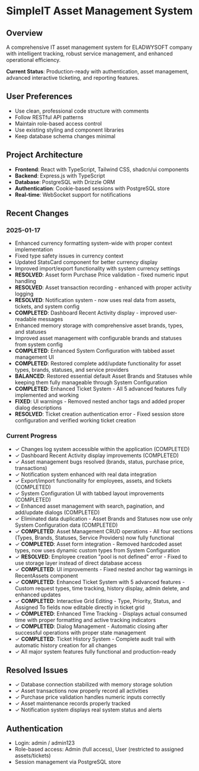 # SimpleIT Asset Management System

## Overview
A comprehensive IT asset management system for ELADWYSOFT company with intelligent tracking, robust service management, and enhanced operational efficiency.

**Current Status**: Production-ready with authentication, asset management, advanced interactive ticketing, and reporting features.

## User Preferences
- Use clean, professional code structure with comments
- Follow RESTful API patterns
- Maintain role-based access control
- Use existing styling and component libraries
- Keep database schema changes minimal

## Project Architecture
- **Frontend**: React with TypeScript, Tailwind CSS, shadcn/ui components
- **Backend**: Express.js with TypeScript
- **Database**: PostgreSQL with Drizzle ORM
- **Authentication**: Cookie-based sessions with PostgreSQL store
- **Real-time**: WebSocket support for notifications

## Recent Changes
### 2025-01-17
- Enhanced currency formatting system-wide with proper context implementation
- Fixed type safety issues in currency context
- Updated StatsCard component for better currency display
- Improved import/export functionality with system currency settings
- **RESOLVED**: Asset form Purchase Price validation - fixed numeric input handling
- **RESOLVED**: Asset transaction recording - enhanced with proper activity logging
- **RESOLVED**: Notification system - now uses real data from assets, tickets, and system config
- **COMPLETED**: Dashboard Recent Activity display - improved user-readable messages
- Enhanced memory storage with comprehensive asset brands, types, and statuses
- Improved asset management with configurable brands and statuses from system config
- **COMPLETED**: Enhanced System Configuration with tabbed asset management UI
- **COMPLETED**: Restored complete add/update functionality for asset types, brands, statuses, and service providers
- **BALANCED**: Restored essential default Asset Brands and Statuses while keeping them fully manageable through System Configuration
- **COMPLETED**: Enhanced Ticket System - All 5 advanced features fully implemented and working
- **FIXED**: UI warnings - Removed nested anchor tags and added proper dialog descriptions
- **RESOLVED**: Ticket creation authentication error - Fixed session store configuration and verified working ticket creation

### Current Progress
- ✓ Changes log system accessible within the application (COMPLETED)
- ✓ Dashboard Recent Activity display improvements (COMPLETED)  
- ✓ Asset management bugs resolved (brands, status, purchase price, transactions)
- ✓ Notification system enhanced with real data integration
- ✓ Export/import functionality for employees, assets, and tickets (COMPLETED)
- ✓ System Configuration UI with tabbed layout improvements (COMPLETED)
- ✓ Enhanced asset management with search, pagination, and add/update dialogs (COMPLETED)
- ✓ Eliminated data duplication - Asset Brands and Statuses now use only System Configuration data (COMPLETED)
- ✓ **COMPLETED**: Asset Management CRUD operations - All four sections (Types, Brands, Statuses, Service Providers) now fully functional
- ✓ **COMPLETED**: Asset form integration - Removed hardcoded asset types, now uses dynamic custom types from System Configuration
- ✓ **RESOLVED**: Employee creation "pool is not defined" error - Fixed to use storage layer instead of direct database access
- ✓ **COMPLETED**: UI improvements - Fixed nested anchor tag warnings in RecentAssets component
- ✓ **COMPLETED**: Enhanced Ticket System with 5 advanced features - Custom request types, time tracking, history display, admin delete, and enhanced updates
- ✓ **COMPLETED**: Interactive Grid Editing - Type, Priority, Status, and Assigned To fields now editable directly in ticket grid
- ✓ **COMPLETED**: Enhanced Time Tracking - Displays actual consumed time with proper formatting and active tracking indicators
- ✓ **COMPLETED**: Dialog Management - Automatic closing after successful operations with proper state management
- ✓ **COMPLETED**: Ticket History System - Complete audit trail with automatic history creation for all changes
- ✓ All major system features fully functional and production-ready

## Resolved Issues
- ✓ Database connection stabilized with memory storage solution
- ✓ Asset transactions now properly record all activities
- ✓ Purchase price validation handles numeric inputs correctly
- ✓ Asset maintenance records properly tracked
- ✓ Notification system displays real system status and alerts

## Authentication
- Login: admin / admin123
- Role-based access: Admin (full access), User (restricted to assigned assets/tickets)
- Session management via PostgreSQL store